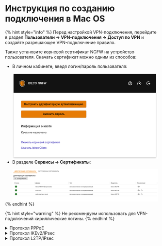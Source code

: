 # Инструкция по созданию подключения в Mac OS

{% hint style="info" %}
Перед настройкой VPN-подключения, перейдите в раздел **Пользователи -> VPN-подключения -> Доступ по VPN** и создайте разрешающее VPN-подключение правило.

Также установите корневой сертификат NGFW на устройство пользователя. Скачать сертификат можно одним из способов:

*   В личном кабинете, введя логин/пароль пользователя:

    <img align="left" src="/.gitbook/assets/user-personal-account6.png" alt="" data-size="original">
    
*   В разделе **Сервисы -> Сертификаты**:

    <img align="left" src="/.gitbook/assets/certs2.png" alt="" data-size="original">
{% endhint %}

{% hint style="warning" %}
Не рекомендуем использовать для VPN-подключений кириллические логины.
{% endhint %}

<details>

<summary>Протокол PPPoE</summary>

Для настройки Ideco NGFW перейдите в раздел **Пользователи -> VPN-подключения -> Основное** и установите флаг **Подключение по PPPoE**:

![](/.gitbook/assets/vpn-authorization1.png)

**Создание подключения в MacOS**

1\. Перейдите в раздел **Системные настройки -> Сеть**;

2\. Нажмите **Добавить** в левом нижнем углу (иконка ![](/.gitbook/assets/connection-for-high-sierra-macos1.png));

3\. В появившемся окне заполните поля:

<img src="/.gitbook/assets/connection-for-high-sierra-macos2.png" alt="" data-size="original">

* **Интерфейс** - PPPoE;
* **Ethernet** - например, Wi-Fi;
* **Имя службы** - имя подключения.

4\. Нажмите **Создать** и заполните:

<img src="/.gitbook/assets/connection-for-high-sierra-macos3.png" alt="" data-size="original">

* **Имя службы PPPoE** - имя службы;
* **Имя учетной записи** - логин;
* **Пароль** - пароль.

5\. Нажмите **Подключить**.

</details>

<details>

<summary>Протокол IKEv2/IPsec</summary>

Настройте Ideco NGFW:

1\. Перейдите в раздел **Пользователи -> VPN-подключения -> Основное**.

2\. Установите флаг **Подключение по IKEv2/IPsec** и заполните поля **Домен**:

<img src="/.gitbook/assets/vpn-authorization2.png" alt="" data-size="original">

**Создание подключения в MacOS**

1\. Перейдите в раздел **Системные настройки -> Сеть**:

2\. Нажмите **Добавить** в левом нижнем углу (иконка ![](/.gitbook/assets/connection-for-high-sierra-macos1.png));

3\. В появившемся окне заполните поля:

<img src="/.gitbook/assets/connection-for-high-sierra-macos4.png" alt="" data-size="original">

* **Интерфейс** - VPN;
* **Тип VPN** - IKEv2;
* **Имя службы** - имя подключения.

4\. Нажмите **Создать**;

5\. Установите параметры подключения:

<img src="/.gitbook/assets/connection-for-high-sierra-macos5.png" alt="" data-size="original">

* **Адрес сервера** - адрес VPN-сервера;
* **Удаленный ID** - продублируйте адрес VPN-сервера.

6\. Выберите **Настройки аутентификации**;

7\. Укажите идентификационные данные и нажмите **OK**:

<img src="/.gitbook/assets/connection-for-high-sierra-macos6.png" alt="" data-size="original">

* **Имя пользователя** - имя пользователя, которому разрешено подключение по VPN;
* **Пароль** - пароль пользователя.

8\. Нажмите **ОК**;

9\. Поставьте флаг в пункте **Показывать статус VPN в строке меню** и нажмите **Применить**.

</details>

<details>

<summary>Протокол L2TP/IPsec</summary>

**Важно:** L2TP IPsec-клиенты, находящиеся за одним NAT'ом, могут испытывать проблемы подключения, если их более одного. Рекомендуем вместо L2TP IPsec использовать IKEv2 IPsec.

Перед созданием подключения настройте Ideco NGFW:

1\. Перейдите в раздел **Пользователи -> VPN-подключения -> Основное**.

2\. Установите флаг **Подключение по L2TP/IPsec** и скопируйте **PSK**-ключ:

<img src="/.gitbook/assets/vpn-authorization3.png" alt="" data-size="original">

**Создание подключения в MacOS**

1\. Перейдите в раздел **Системные настройки -> Сеть**:

<img src="/.gitbook/assets/connection-for-high-sierra-macos7.png" alt="" data-size="original">

2\. Нажмите **Добавить** в левом нижнем углу (иконка ![](/.gitbook/assets/connection-for-high-sierra-macos1.png));

3\. В появившемся окне заполните поля:

<img src="/.gitbook/assets/connection-for-high-sierra-macos8.png" alt="" data-size="original">

* **Интерфейс** - VPN;
* **Тип VPN** - L2TP через IPsec;
* **Имя службы** - имя подключения.

4\. Нажмите **Создать**;

5\. Заполните **Адрес сервера** и **Имя учетной записи**:

<img src="/.gitbook/assets/connection-for-high-sierra-macos9.png" alt="" data-size="original">

6\. Поставьте флаг на пункте **Показывать статус VPN в строке меню** и выберите **Настройки аутентификации**.

7\. В **Аутентификации пользователя** заполните **Пароль**, в **Аутентификации компьютера** - **Общий ключ (Shared Secret)**

<img src="/.gitbook/assets/connection-for-high-sierra-macos10.png" alt="" data-size="original">

8\. Нажмите **ОК -> Применить**.

Включите VPN-соединение:

* В левой верхней части экрана нажмите значок VPN-соединения (![](/.gitbook/assets/connection-for-high-sierra-macos12.png))
* Выберите _Подключить (имя службы, заданное в пункте 3)_:

    <img src="/.gitbook/assets/connection-for-high-sierra-macos11.png" alt="" data-size="original">

</details>
